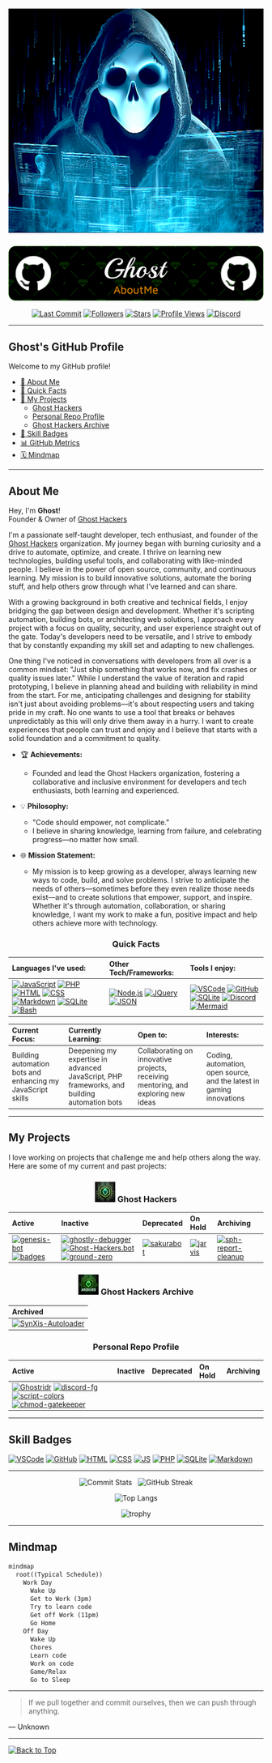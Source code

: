 <div align="center">

# ![Ghost Avatar](/img/ghost_hacker.png)

  ![Header](/img/github-header-image.png)

  [![Last Commit](https://img.shields.io/github/last-commit/Ghostridr/Ghostridr?style=plastic&color=purple)](https://github.com/Ghostridr/Ghostridr/commits/main)
  [![Followers](https://img.shields.io/github/followers/Ghostridr?style=plastic&color=blue)](https://github.com/Ghostridr?tab=followers)
  [![Stars](https://img.shields.io/github/stars/Ghostridr/Ghostridr?style=plastic&color=yellow)](https://github.com/Ghostridr/Ghostridr/stargazers)
  [![Profile Views](https://komarev.com/ghpvc/?username=ghostridr&style=plastic&color=lightgrey)](https://github.com/Ghostridr)
  [![Discord](https://dcbadge.vercel.app/api/shield/597996927375900682?style=plastic&theme=discord-inverted)](https://discord.com/users/597996927375900682)

</div>

---

## Ghost's GitHub Profile

Welcome to my GitHub profile!

- [👤 About Me](#about-me)
- [🌟 Quick Facts](#quick-facts)
- [🚀 My Projects](#my-projects)
  - [Ghost Hackers](#ghost-hackers)
  - [Personal Repo Profile](#personal-repo-profile)
  - [Ghost Hackers Archive](#ghost-hackers-archive)
- [🏅 Skill Badges](#skill-badges)
- [📊 GitHub Metrics](#github-metrics)
- [🗓️ Mindmap](#️mindmap)

---

## About Me

Hey, I'm **Ghost**!  
Founder & Owner of [Ghost Hackers](https://github.com/Ghost-Hackers)

I'm a passionate self-taught developer, tech enthusiast, and founder of the [Ghost Hackers](https://github.com/Ghost-Hackers) organization. My journey began with burning curiosity and a drive to automate, optimize, and create. I thrive on learning new technologies, building useful tools, and collaborating with like-minded people. I believe in the power of open source, community, and continuous learning. My mission is to build innovative solutions, automate the boring stuff, and help others grow through what I've learned and can share.

With a growing background in both creative and technical fields, I enjoy bridging the gap between design and development. Whether it's scripting automation, building bots, or architecting web solutions, I approach every project with a focus on quality, security, and user experience straight out of the gate. Today's developers need to be versatile, and I strive to embody that by constantly expanding my skill set and adapting to new challenges.

One thing I've noticed in conversations with developers from all over is a common mindset: "Just ship something that works now, and fix crashes or quality issues later." While I understand the value of iteration and rapid prototyping, I believe in planning ahead and building with reliability in mind from the start. For me, anticipating challenges and designing for stability isn't just about avoiding problems—it's about respecting users and taking pride in my craft. No one wants to use a tool that breaks or behaves unpredictably as this will only drive them away in a hurry. I want to create experiences that people can trust and enjoy and I believe that starts with a solid foundation and a commitment to quality.

- 🏆 **Achievements:**
  - Founded and lead the Ghost Hackers organization, fostering a collaborative and inclusive environment for developers and tech enthusiasts, both learning and experienced.

- 💡 **Philosophy:**
  - "Code should empower, not complicate."
  - I believe in sharing knowledge, learning from failure, and celebrating progress—no matter how small.

- 🌐 **Mission Statement:**
  - My mission is to keep growing as a developer, always learning new ways to code, build, and solve problems. I strive to anticipate the needs of others—sometimes before they even realize those needs exist—and to create solutions that empower, support, and inspire. Whether it's through automation, collaboration, or sharing knowledge, I want my work to make a fun, positive impact and help others achieve more with technology.

<div align="center">

### Quick Facts

  | **Languages I've used:** | **Other Tech/Frameworks:** | **Tools I enjoy:** |
  |:------------------------|:--------------------------|:------------------|
  | [![JavaScript](https://skillicons.dev/icons?i=js)](https://skillicons.dev) [![PHP](https://skillicons.dev/icons?i=php)](https://skillicons.dev) [![HTML](https://skillicons.dev/icons?i=html)](https://skillicons.dev) [![CSS](https://skillicons.dev/icons?i=css)](https://skillicons.dev) [![Markdown](https://skillicons.dev/icons?i=md)](https://skillicons.dev) [![SQLite](https://skillicons.dev/icons?i=sqlite)](https://skillicons.dev) [![Bash](https://skillicons.dev/icons?i=bash)](https://skillicons.dev) | [![Node.js](https://skillicons.dev/icons?i=nodejs)](https://skillicons.dev) [![JQuery](https://skillicons.dev/icons?i=jquery)](https://skillicons.dev) [![JSON](https://skillicons.dev/icons?i=json)](https://skillicons.dev) | [![VSCode](https://skillicons.dev/icons?i=vscode)](https://skillicons.dev) [![GitHub](https://skillicons.dev/icons?i=github)](https://skillicons.dev) [![SQLite](https://skillicons.dev/icons?i=sqlite)](https://skillicons.dev) [![Discord](https://skillicons.dev/icons?i=discord)](https://skillicons.dev) [![Mermaid](https://skillicons.dev/icons?i=mermaid)](https://skillicons.dev) |

  | **Current Focus:** | **Currently Learning:** | **Open to:** | **Interests:** |
  |:-------------------|:------------------------|:-------------|:---------------|
  | Building automation bots and enhancing my JavaScript skills | Deepening my expertise in advanced JavaScript, PHP frameworks, and building automation bots | Collaborating on innovative projects, receiving mentoring, and exploring new ideas | Coding, automation, open source, and the latest in gaming innovations |

</div>

---

## My Projects

I love working on projects that challenge me and help others along the way. Here are some of my current and past projects:

<div align="center">

### <img src="/img/ghost_hackers_logo.png" alt="Ghost Hackers Logo" width="40"/> Ghost Hackers

  | **Active** | **Inactive** | **Deprecated** | **On Hold** | **Archiving** |
  |:---|:---|:---|:---|:---|
  | [![genesis-bot](https://img.shields.io/badge/genesis--bot-active-brightgreen?style=plastic)](https://github.com/Ghost-Hackers/genesis-bot) [![badges](https://img.shields.io/badge/badges-active-brightgreen?style=plastic)](https://github.com/Ghost-Hackers/badges) | [![ghostly-debugger](https://img.shields.io/badge/ghostly--debugger-inactive-lightgrey?style=plastic)](https://github.com/Ghost-Hackers/ghostly-debugger) [![Ghost-Hackers.bot](https://img.shields.io/badge/Ghost--Hackers.bot-inactive-lightgrey?style=plastic)](https://github.com/Ghost-Hackers/Ghost-Hackers.bot) [![ground-zero](https://img.shields.io/badge/ground--zero-inactive-lightgrey?style=plastic)](https://github.com/Ghost-Hackers/ground-zero) | [![sakurabot](https://img.shields.io/badge/sakurabot-deprecated-red?style=plastic)](https://github.com/Ghost-Hackers/sakurabot) | [![jarvis](https://img.shields.io/badge/jarvis-on--hold-yellow?style=plastic)](https://github.com/Ghost-Hackers/jarvis) | [![sph-report-cleanup](https://img.shields.io/badge/sph--report--cleanup-archiving-blue?style=plastic)](https://github.com/Ghost-Hackers/sph-report-cleanup) |

### <img src="/img/ghost_hackers_archived_logo.png" alt="Ghost Hackers Logo" width="40"/> Ghost Hackers Archive

  | **Archived** |
  |:---|
  | [![SynXis-Autoloader](https://img.shields.io/badge/SynXis--Autoloader-archived-lightgrey?style=plastic)](https://github.com/Ghost-Hackers-Archive/SynXis-Autoloader) |

### Personal Repo Profile

  | **Active** | **Inactive** | **Deprecated** | **On Hold** | **Archiving** |
  |:---|:---|:---|:---|:---|
  | [![Ghostridr](https://img.shields.io/badge/Ghostridr-active-brightgreen?style=plastic)](https://github.com/Ghostridr/Ghostridr) [![discord-fg](https://img.shields.io/badge/discord--fg-active-brightgreen?style=plastic)](https://github.com/Ghostridr/discord-fg) [![script-colors](https://img.shields.io/badge/script--colors-active-brightgreen?style=plastic)](https://github.com/Ghostridr/script-colors) [![chmod-gatekeeper](https://img.shields.io/badge/chmod--gatekeeper-active-brightgreen?style=plastic)](https://github.com/Ghostridr/chmod-gatekeeper) |  |  |  |  |

</div>

---

## Skill Badges

[![VSCode](https://skillicons.dev/icons?i=vscode)](https://skillicons.dev) [![GitHub](https://skillicons.dev/icons?i=github)](https://skillicons.dev) [![HTML](https://skillicons.dev/icons?i=html)](https://skillicons.dev) [![CSS](https://skillicons.dev/icons?i=css)](https://skillicons.dev) [![JS](https://skillicons.dev/icons?i=js)](https://skillicons.dev) [![PHP](https://skillicons.dev/icons?i=php)](https://skillicons.dev) [![SQLite](https://skillicons.dev/icons?i=sqlite)](https://skillicons.dev) [![Markdown](https://skillicons.dev/icons?i=md)](https://skillicons.dev)

---

<div align="center">

  ![Commit Stats](https://github-readme-stats.vercel.app/api?username=ghostridr&count_private=true&show_icons=true&show=prs,issues,stars&show_rank=true&custom_title=Ghostridr's%20GitHub%20Stats&theme=tokyonight)
  &nbsp;
  ![GitHub Streak](https://github-readme-streak-stats.herokuapp.com?user=ghostridr&theme=cobalt&date_format=j%20M%5B%20Y%5D&background=000000&border=7536B2&stroke=9243DD&ring=89502D&fire=FF9554&currStreakNum=D280FF&sideNums=BC52FF&currStreakLabel=64EAE2&sideLabels=48A8A2&dates=A42EE5)

  ![Top Langs](https://github-readme-stats.vercel.app/api/top-langs/?username=ghostridr&layout=compact&theme=tokyonight)

  ![trophy](https://github-profile-trophy.vercel.app/?username=ghostridr&theme=onedark)

</div>

---

## Mindmap

```mermaid
mindmap
  root((Typical Schedule))
    Work Day
      Wake Up
      Get to Work (3pm)
      Try to learn code
      Get off Work (11pm)
      Go Home
    Off Day
      Wake Up
      Chores
      Learn code
      Work on code
      Game/Relax
      Go to Sleep
```

---

> If we pull together and commit ourselves, then we can push through anything.

— Unknown

---
[![Back to Top](https://img.shields.io/badge/Back%20to%20Top-%E2%86%A9-blue?style=plastic&logo=github)](#ghosts-github-profile)
<!---
Ghostridr/Ghostridr is a ✨ special ✨ repository because its `README.md` (this file) appears on your GitHub profile.
You can click the Preview link to take a look at your changes.
-->
